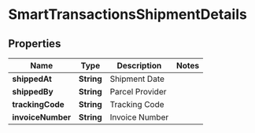 
# SmartTransactionsShipmentDetails

## Properties
Name | Type | Description | Notes
------------ | ------------- | ------------- | -------------
**shippedAt** | **String** | Shipment Date | 
**shippedBy** | **String** | Parcel Provider | 
**trackingCode** | **String** | Tracking Code | 
**invoiceNumber** | **String** | Invoice Number | 



